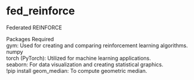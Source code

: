 # fed_reinforce
Federated REINFORCE

Packages Required  <br>
gym: Used for creating and comparing reinforcement learning algorithms.  <br>
numpy  <br>
torch (PyTorch): Utilized for machine learning applications.  <br>
seaborn: For data visualization and creating statistical graphics.   <br>
!pip install geom\_median: To compute geometric median.  <br>
